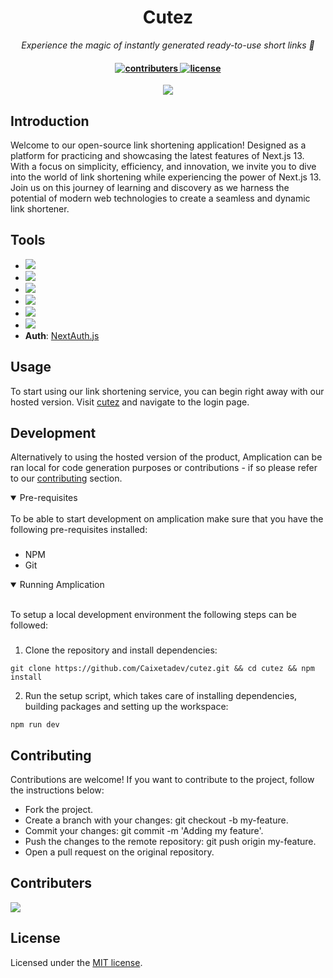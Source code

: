 <h1 align="center">Cutez</h1>

<p align="center">
  <i align="center">Experience the magic of instantly generated ready-to-use short links 🚀</i>
</p>

<h4 align="center">
  <a href="https://github.com/caixetadev/cutez/graphs/contributors">
    <img src="https://img.shields.io/github/contributors-anon/caixetadev/cutez?color=yellow&style=flat-square" alt="contributers">
  </a>
  <a href="https://opensource.org/licenses/MIT">
    <img src="https://img.shields.io/badge/License-MIT-yellow.svg" alt="license">
  </a>
  <br>
</h4>

<p align="center">
  <img src="https://cdn.discordapp.com/attachments/735929313328758864/1142957978882932887/136shots_so.jpg" />
</p>

## Introduction

Welcome to our open-source link shortening application! Designed as a platform for practicing and showcasing the latest features of Next.js 13. With a focus on simplicity, efficiency, and innovation, we invite you to dive into the world of link shortening while experiencing the power of Next.js 13. Join us on this journey of learning and discovery as we harness the potential of modern web technologies to create a seamless and dynamic link shortener.

## Tools

- [<img src="https://img.shields.io/badge/next%20js-000000?style=for-the-badge&logo=nextdotjs&logoColor=white" />](https://nextjs.org/)
- [<img src="https://img.shields.io/badge/TypeScript-007ACC?style=for-the-badge&logo=typescript&logoColor=white" />](https://www.typescriptlang.org/)
- [<img src="https://img.shields.io/badge/Prisma-3982CE?style=for-the-badge&logo=Prisma&logoColor=white" />](https://www.prisma.io/)
- [<img src="https://img.shields.io/badge/Supabase-181818?style=for-the-badge&logo=supabase&logoColor=white" />](https://supabase.com/)
- [<img src="https://img.shields.io/badge/Tailwind_CSS-38B2AC?style=for-the-badge&logo=tailwind-css&logoColor=white" />](https://tailwindcss.com/)
- [<img src="https://img.shields.io/badge/Zod-3E67B1?logo=zod" />](https://zod.dev/)
- **Auth**: [NextAuth.js](https://next-auth.js.org/)

## Usage

To start using our link shortening service, you can begin right away with our hosted version. Visit [cutez](https://cutez.vercel.app) and navigate to the login page.

## Development

Alternatively to using the hosted version of the product, Amplication can be ran local for code generation purposes or contributions - if so please refer to our [contributing](#contributing_anchor) section.

<details open>
<summary>
Pre-requisites
</summary> <br />
To be able to start development on amplication make sure that you have the following pre-requisites installed:

###

- NPM
- Git
</details>

<details open>
<summary>
Running Amplication
</summary> <br />

To setup a local development environment the following steps can be followed:

###

1. Clone the repository and install dependencies:

```shell
git clone https://github.com/Caixetadev/cutez.git && cd cutez && npm install
```

2. Run the setup script, which takes care of installing dependencies, building packages and setting up the workspace:

```shell
npm run dev
```

<a name="contributing_anchor"></a>

## Contributing

Contributions are welcome! If you want to contribute to the project, follow the instructions below:

- Fork the project.
- Create a branch with your changes: git checkout -b my-feature.
- Commit your changes: git commit -m 'Adding my feature'.
- Push the changes to the remote repository: git push origin my-feature.
- Open a pull request on the original repository.

## Contributers

[//]: contributor-faces

<a href="https://github.com/caixetadev/cutez/graphs/contributors">
  <img src="https://contrib.rocks/image?repo=caixetadev/cutez" />
</a>

## License

Licensed under the [MIT license](https://github.com/caixetadev/cutez/blob/main/LICENSE.md).
